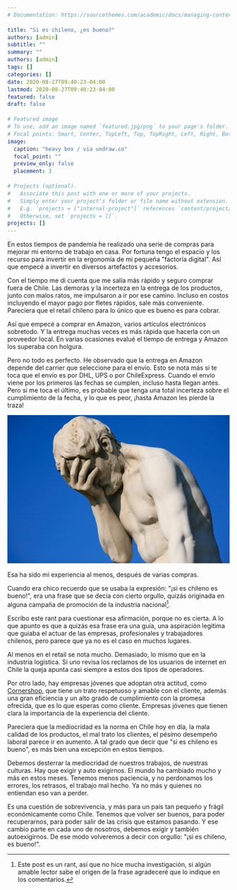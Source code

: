 ```yaml
---
# Documentation: https://sourcethemes.com/academic/docs/managing-content/

title: "Si es chileno, ¿es bueno?"
authors: [admin]
subtitle: ""
summary: ""
authors: [admin]
tags: []
categories: []
date: 2020-08-27T09:40:23-04:00
lastmod: 2020-08-27T09:40:23-04:00
featured: false
draft: false

# Featured image
# To use, add an image named `featured.jpg/png` to your page's folder.
# Focal points: Smart, Center, TopLeft, Top, TopRight, Left, Right, BottomLeft, Bottom, BottomRight.
image:
  caption: "heavy box / via undraw.co"
  focal_point: ""
  preview_only: false
  placement: 3

# Projects (optional).
#   Associate this post with one or more of your projects.
#   Simply enter your project's folder or file name without extension.
#   E.g. `projects = ["internal-project"]` references `content/project/deep-learning/index.md`.
#   Otherwise, set `projects = []`.
projects: []
---
```


En estos tiempos de pandemia he realizado una serie de compras para mejorar mi entorno de trabajo en casa. Por fortuna tengo el espacio y los recurso para invertir en la ergonomía de mi pequeña "factoría digital". Así que empecé a invertir en diversos artefactos y accesorios. 

Con el tiempo me di cuenta que me salía más rápido y seguro comprar fuera de Chile. Las demoras y la incerteza en la entrega de los productos, junto con malos ratos, me impulsaron a ir por ese camino. Incluso en costos incluyendo el mayor pago por fletes rápidos, sale más conveniente. Pareciera que el retail chileno para lo único que es bueno es para cobrar. 

Así que empecé a comprar en Amazon, varios artículos electrónicos sobretodo. Y la entrega muchas veces es más rápida que hacerla con un proveedor local. En varias ocasiones evalué el tiempo de entrega y Amazon los superaba con holgura. 

Pero no todo es perfecto. He observado que la entrega en Amazon depende del carrier que seleccione para el envío. Esto se nota más si te toca que el envío es por DHL, UPS o por ChileExpress. Cuando el envío viene por los primeros las fechas se cumplen, incluso hasta llegan antes. Pero si me toca el último, es probable que tenga una total incerteza sobre el cumplimiento de la fecha, y lo que es peor, ¡hasta Amazon les pierde la traza! 

![](facepalm.jpg)

Esa ha sido mi experiencia al menos, después de varias compras.

Cuando era chico recuerdo que se usaba la expresión: "¡si es chileno es bueno!", era una frase que se decía con cierto orgullo, quizás originada en alguna campaña de promoción de la industria nacional[^1].

Escribo este rant para cuestionar esa afirmación, porque no es cierta. A lo que apunto es que a quizás esa frase era una guía, una aspiración legitima que guiaba el actuar de las empresas,  profesionales y trabajadores chilenos, pero parece que ya no es el caso en muchos lugares.

Al menos en el retail se nota mucho. Demasiado, lo mismo que en la industria logística. Si uno revisa los reclamos de los usuarios de internet en Chile la queja apunta casi siempre a estos dos tipos de operadores.

Por otro lado, hay empresas jóvenes que adoptan otra actitud, como [Cornershop](https://cornershopapp.com/es-cl/), que tiene un trato respetuoso y amable con el cliente, además una gran eficiencia y un alto grado de cumplimiento con la promesa ofrecida, que es lo que esperas como cliente. Empresas jóvenes que tienen clara la importancia de la experiencia del cliente.

Pareciera que la mediocridad es la norma en Chile hoy en día, la mala calidad de los productos, el mal trato los clientes, el pésimo desempeño laboral parece ir en aumento. A tal grado que decir que "si es chileno es bueno", es más bien una excepción en estos tiempos.

Debemos desterrar la mediocridad de nuestros trabajos, de nuestras culturas. Hay que exigir y auto exigirnos. El mundo ha cambiado mucho y más en estos meses. Tenemos menos paciencia, y no perdonamos los errores, los retrasos, el trabajo mal hecho. Ya no más y quienes no entiendan eso van a perder.

Es una cuestión de sobrevivencia, y más para un país tan pequeño y frágil económicamente como Chile. Tenemos que volver ser buenos, para poder recuperarnos, para poder salir de las crisis que estamos pasando. Y ese cambio parte en cada uno de nosotros, debemos exigir y también autoexigirnos. De ese modo volveremos a decir con orgullo: "¡si es chileno, es bueno!".


[^1]: Este post es un rant, así que no hice mucha investigación, si algún amable lector sabe el origen de la frase agradeceré que lo indique en los comentarios.